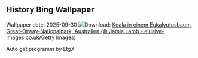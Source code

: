## History Bing Wallpaper
Wallpaper date: 2025-09-30
![](https://www.bing.com/th?id=OHR.EucalyptusKoala_DE-DE1090162276_UHD.jpg&w=1000)Download: [Koala in einem Eukalyptusbaum, Great-Otway-Nationalpark, Australien (© Jamie Lamb - elusive-images.co.uk/Getty Images)](https://www.bing.com/th?id=OHR.EucalyptusKoala_DE-DE1090162276_UHD.jpg)

Auto get programm by LtgX
